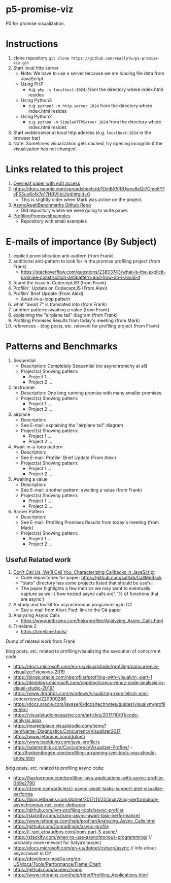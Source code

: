 # p5-promise-viz
P5 for promise visualization. 

# Instructions

1. clone repository `git clone https://github.com/reallyTG/p5-promise-viz.git`
2. Start local http server 
	- Note: We have to use a server because we are loading file data from JavaScript
	- Using PHP
		- e.g. `php -s localhost:1024`) from the directory where index.html resides
	- Using Python3
		- e.g. `python3 -m http.server 1024` from the directory where index.html resides
	- Using Python2
		- e.g. `python -m SimpleHTTPServer 1024` from the directory where index.html resides
3. Start webbrowser at local http address (e.g. `localhost:1024` in the browser bar)
4. Note: Sometimes visualization gets cached, try opening incognito if the visualization has not changed.

# Links related to this project

1. [Overleaf paper with edit access](https://www.overleaf.com/project/6058be88a518dd1d47dc9d76)
2. https://docs.google.com/spreadsheets/d/1OmBX5fRUwys8eQI7Ome6Y1vFS5uo6ofk7p17HBVIIbU/edit#gid=0
	- This is slightly older when Mark was active on the project.
4. [AsyncAwaitBenchmarks Github Repo](https://github.ccs.neu.edu/optimizing-async-await/AsyncAwaitBenchmarks)
	- Old repository where we were going to write paper.
5. [ProfilingPromisesExamples](https://github.ccs.neu.edu/alexi/ProfilingPromisesExamples)
 	- Repository with small examples


# E-mails of importance (By Subject)

1. explicit promisification anti-pattern (from Frank)
2. additional anti-pattern to look for in the promise profiling project (from Frank)
	-  https://stackoverflow.com/questions/23803743/what-is-the-explicit-promise-construction-antipattern-and-how-do-i-avoid-it
3. found the issue in CodeceptJS! (from Frank)
4. Profilin': Update on CodeceptJS (From Alexi)
5. Profilin' Brief Update (From Alexi)
	- Await-in-a-loop pattern
6. what "await 7" is translated into (from Frank)
7. another pattern: awaiting a value (from Frank)
8. explaining the "airplane tail" diagram (from Frank)
9. Profiling Promises Results from today's meeting (from Mark)
10. references - blog posts, etc. relevant for profiling project (from Frank)

# Patterns and Benchmarks

1. Sequential
	- Description: Completely Sequential (no asynchronicity at all)
	- Project(s) Showing pattern:
		- Project 1 ...
		- Project 2 ...
2. testrunner
 	- Description: One long running promise with many smaller promises.
	- Project(s) Showing pattern:
		- Project 1 ...
		- Project 2 ...
3. airplane
	- Description: 
	- See E-mail: explaining the "airplane tail" diagram
 	- Project(s) Showing pattern:
		- Project 1 ...
		- Project 2 ...
4. Await-in-a-loop pattern
	- Description: 
	- See E-mail: Profilin' Brief Update (From Alexi)
	- Project(s) Showing pattern:
		- Project 1 ...
		- Project 2 ...
5. Awaiting a value
	- Description: 
	- See E-mail: another pattern: awaiting a value (from Frank)
	- Project(s) Showing pattern:
		- Project 1 ...
		- Project 2 ...
6. Barrier Pattern
	- Description:
	- See E-mail: Profiling Promises Results from today's meeting (from Mark)
	- Project(s) Showing pattern:
		- Project 1 ...
		- Project 2 ... 


## Useful Related work

1. [Don’t Call Us, We’ll Call You:
Characterizing Callbacks in JavaScript](https://www.cs.ubc.ca/~bestchai/papers/esem15-js-callbacks-study.pdf)
	- Code repositories for paper: https://github.com/saltlab/CallMeBack
	- "stats" directory has some projects listed that should be useful.
	- The paper highlights a few metrics we may want to eventually capture as well ('how nested async calls are', '% of functions that are async')
2. A study and toolkit for asynchronous programming in C#
	- See e-mail from Alexi: Fwd: link to the C# paper
3. Analyzing Async Calls﻿
	- https://www.jetbrains.com/help/profiler/Analyzing_Async_Calls.html
4. Timelane 2
 	- https://timelane.tools/



Dump of related work from Frank

blog posts, etc. related to profiling/visualizing the execution of concurrent code:
- https://docs.microsoft.com/en-us/visualstudio/profiling/concurrency-visualizer?view=vs-2019
- https://blogs.oracle.com/nbprofiler/profiling-with-visualvm,-part-1
- https://devblogs.microsoft.com/cppblog/concurrency-code-analysis-in-visual-studio-2019/
- https://www.drdobbs.com/windows/visualizing-parallelism-and-concurrency/220900288
- https://docs.oracle.com/javase/8/docs/technotes/guides/visualvm/profiler.html
- https://visualstudiomagazine.com/articles/2017/10/01/code-analysis.aspx
- https://marketplace.visualstudio.com/items?itemName=Diagnostics.ConcurrencyVisualizer2017
- https://www.jetbrains.com/dotnet/
- https://www.baeldung.com/java-profilers
- https://adamsitnik.com/ConcurrencyVisualizer-Profiler/
 -http://hydronitrogen.com/profiling-a-running-jvm-tools-you-should-know.html
 
blog posts, etc. related to profiling async code:

- https://hackernoon.com/profiling-java-applications-with-async-profiler-049s2790
- https://dzone.com/articles/c-async-await-tasks-support-and-visualize-performa
- https://blog.jetbrains.com/dotnet/2017/11/22/analyzing-performance-asynchronous-net-code-dottrace/
- https://github.com/jvm-profiling-tools/async-profiler
- https://stackify.com/csharp-async-await-task-performance/
- https://www.jetbrains.com/help/profiler/Analyzing_Async_Calls.html
- https://github.com/ConradIrwin/async-profile
- https://i-rant.arnaudbos.com/loom-part-3-async/
- https://stackify.com/when-to-use-asynchronous-programming/  // probably more relevant for Satya’s project
- https://docs.microsoft.com/en-us/dotnet/csharp/async // info about async/await in C#
- https://developer.mozilla.org/en-US/docs/Tools/Performance/Flame_Chart
- https://github.com/sumerc/yappi
- https://www.jetbrains.com/help/rider/Profiling_Applications.html
